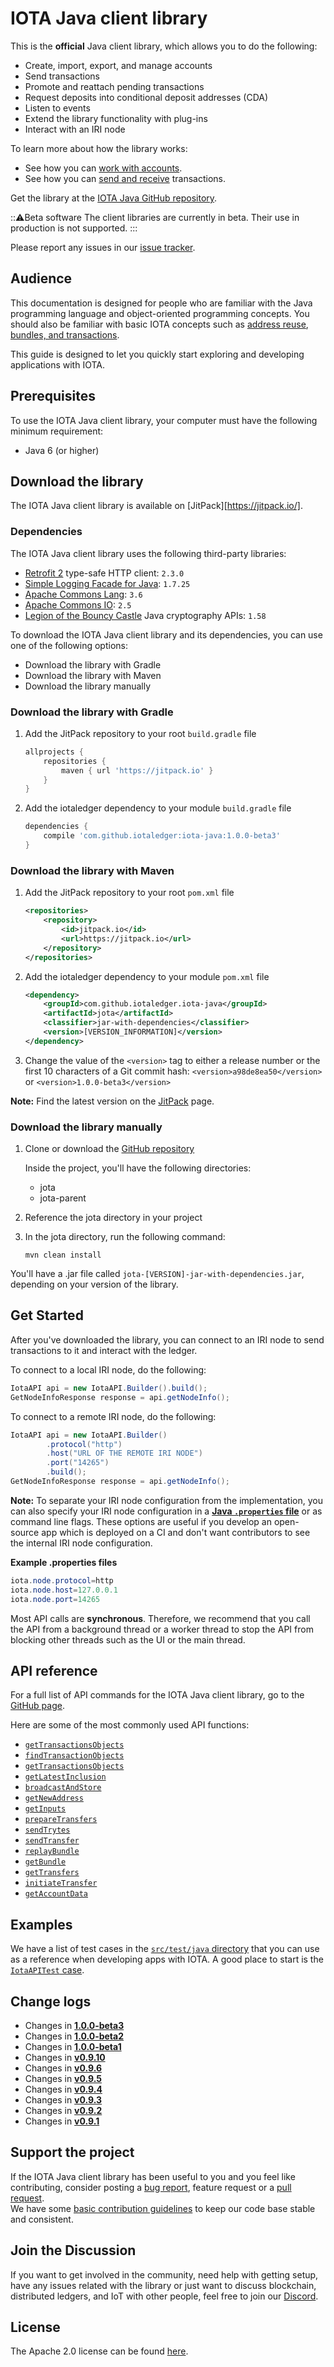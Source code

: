 # IOTA Java client library

This is the **official** Java client library, which allows you to do the following:
- Create, import, export, and manage accounts
- Send transactions
- Promote and reattach pending transactions
- Request deposits into conditional deposit addresses (CDA)
- Listen to events
- Extend the library functionality with plug-ins
- Interact with an IRI node

To learn more about how the library works:

- See how you can [work with accounts](root://iota-java/0.1/how-to-guides/create-account.md).
- See how you can [send and receive](root://iota-java/0.1/how-to-guides/create-and-manage-cda.md) transactions.

Get the library at the [IOTA Java GitHub repository](https://github.com/iotaledger/iota-java).

:::warning:Beta software
The client libraries are currently in beta. Their use in production is not supported.
:::

Please report any issues in our [issue tracker](https://github.com/iotaledger/iota-java/issues/new-issue).

## Audience

This documentation is designed for people who are familiar with the Java programming language and object-oriented programming concepts. You should also be familiar with basic IOTA concepts such as [address reuse](root://dev-essentials/0.1/concepts/addresses-and-signatures.md#address-reuse), [bundles, and transactions](root://dev-essentials/0.1/concepts/bundles-and-transactions.md).

This guide is designed to let you quickly start exploring and developing applications with IOTA.

## Prerequisites

To use the IOTA Java client library, your computer must have the following minimum requirement:

* Java 6 (or higher)

## Download the library

The IOTA Java client library is available on [JitPack][https://jitpack.io/].

### Dependencies

The IOTA Java client library uses the following third-party libraries:

* [Retrofit 2](https://square.github.io/retrofit/) type-safe HTTP client: `2.3.0`
* [Simple Logging Facade for Java](http://www.slf4j.org/): `1.7.25`
* [Apache Commons Lang](http://commons.apache.org/proper/commons-lang/): `3.6`
* [Apache Commons IO](http://commons.apache.org/proper/commons-io/): `2.5`
* [Legion of the Bouncy Castle](https://www.bouncycastle.org/java.html) Java cryptography APIs: `1.58`

To download the IOTA Java client library and its dependencies, you can use one of the following options:

* Download the library with Gradle
* Download the library with Maven
* Download the library manually

### Download the library with Gradle

 1. Add the JitPack repository to your root `build.gradle` file

    ```gradle
    allprojects {
        repositories {
            maven { url 'https://jitpack.io' }
        }
    }
    ```

1. Add the iotaledger dependency to your module `build.gradle` file

    ```gradle
    dependencies {
        compile 'com.github.iotaledger:iota-java:1.0.0-beta3'
    }
    ```
    
### Download the library with Maven

1. Add the JitPack repository to your root `pom.xml` file
    ```xml
    <repositories>
        <repository>
            <id>jitpack.io</id>
            <url>https://jitpack.io</url>
        </repository>
    </repositories>
    ```

2. Add the iotaledger dependency to your module `pom.xml` file
    ```xml
    <dependency>
        <groupId>com.github.iotaledger.iota-java</groupId>
        <artifactId>jota</artifactId>
        <classifier>jar-with-dependencies</classifier>
        <version>[VERSION_INFORMATION]</version>
    </dependency>
    ```
    
3. Change the value of the `<version>` tag to either a release number or the first 10 characters of a Git commit hash:
`<version>a98de8ea50</version>` or `<version>1.0.0-beta3</version>`

**Note:** Find the latest version on the [JitPack](https://jitpack.io/#iotaledger/iota-java) page.

### Download the library manually

1. Clone or download the [GitHub repository](https://github.com/iotaledger/iota-java)

    Inside the project, you'll have the following directories:
    * jota
    * jota-parent

2. Reference the jota directory in your project

3. In the jota directory, run the following command:

    `mvn clean install`

You'll have a .jar file called `jota-[VERSION]-jar-with-dependencies.jar`, depending on your version of the library.

## Get Started

After you've downloaded the library, you can connect to an IRI node to send transactions to it and interact with the ledger.

To connect to a local IRI node, do the following:

```java
IotaAPI api = new IotaAPI.Builder().build();
GetNodeInfoResponse response = api.getNodeInfo();
```

To connect to a remote IRI node, do the following:

```java
IotaAPI api = new IotaAPI.Builder()
        .protocol("http")
        .host("URL OF THE REMOTE IRI NODE")
        .port("14265")
        .build();
GetNodeInfoResponse response = api.getNodeInfo();
```

**Note:** To separate your IRI node configuration from the implementation, you can also specify your IRI node configuration in a [**Java `.properties` file**](https://en.wikipedia.org/wiki/.properties) or as command line flags. These options are useful if you develop an open-source app which is deployed on a CI and don't want contributors to see the internal IRI node configuration.

**Example .properties files**

```java
iota.node.protocol=http
iota.node.host=127.0.0.1
iota.node.port=14265
```

Most API calls are **synchronous**. Therefore, we recommend that you call the API from a background thread or a worker thread to stop the API from blocking other threads such as the UI or the main thread.

## API reference

For a full list of API commands for the IOTA Java client library, go to the [GitHub page](https://iotaledger.github.io/iota-java/javadoc/jota/IotaAPICommands.html#enum.constant.summary).

Here are some of the most commonly used API functions:

- [`getTransactionsObjects`](https://iotaledger.github.io/iota-java/javadoc/jota/IotaAPI.html#getTransactionsObjects-java.lang.String:A-)
- [`findTransactionObjects`](https://iotaledger.github.io/iota-java/javadoc/jota/IotaAPI.html#findTransactionObjects-java.lang.String:A-)
- [`getTransactionsObjects`](https://iotaledger.github.io/iota-java/javadoc/jota/IotaAPI.html#getTransactionsObjects-java.lang.String:A-)
- [`getLatestInclusion`](https://iotaledger.github.io/iota-java/javadoc/jota/IotaAPI.html#getLatestInclusion-java.lang.String:A-)
- [`broadcastAndStore`](https://iotaledger.github.io/iota-java/javadoc/jota/IotaAPI.html#broadcastAndStore-java.lang.String...-)
- [`getNewAddress`](https://iotaledger.github.io/iota-java/javadoc/jota/IotaAPI.html#getNewAddress-java.lang.String-int-int-boolean-int-boolean-)
- [`getInputs`](https://iotaledger.github.io/iota-java/javadoc/jota/IotaAPI.html#getInputs-java.lang.String-int-int-int-long-)
- [`prepareTransfers`](https://iotaledger.github.io/iota-java/javadoc/jota/IotaAPI.html#prepareTransfers-java.lang.String-int-java.util.List-java.lang.String-java.util.List-boolean-)
- [`sendTrytes`](https://iotaledger.github.io/iota-java/javadoc/jota/IotaAPI.html#sendTrytes-java.lang.String:A-int-int-)
- [`sendTransfer`](https://iotaledger.github.io/iota-java/javadoc/jota/IotaAPI.html#sendTransfer-java.lang.String-int-int-int-java.util.List-jota.model.Input:A-java.lang.String-)
- [`replayBundle`](https://iotaledger.github.io/iota-java/javadoc/jota/IotaAPI.html#replayBundle-java.lang.String-int-int-)
- [`getBundle`](https://iotaledger.github.io/iota-java/javadoc/jota/IotaAPI.html#getBundle-java.lang.String-)
- [`getTransfers`](https://iotaledger.github.io/iota-java/javadoc/jota/IotaAPI.html#getTransfers-java.lang.String-int-java.lang.Integer-java.lang.Integer-java.lang.Boolean-)
- [`initiateTransfer`](https://iotaledger.github.io/iota-java/javadoc/jota/IotaAPI.html#initiateTransfer-int-java.lang.String-java.lang.String-java.util.List-boolean-)
- [`getAccountData`](https://iotaledger.github.io/iota-java/javadoc/jota/IotaAPI.html#getAccountData-java.lang.String-int-int-boolean-int-boolean-int-int-boolean-long-)

## Examples

We have a list of test cases in the [`src/test/java` directory](https://github.com/iotaledger/iota-java/blob/dev/jota/src/test) that you can use as a reference when developing apps with IOTA.
A good place to start is the [`IotaAPITest` case](https://github.com/iotaledger/iota-java/blob/dev/jota/src/test/java/org/iota/jota/IotaAPITest.java).

## Change logs
- Changes in [**1.0.0-beta3**](https://github.com/iotaledger/iota-java/compare/1.0.0-beta2...1.0.0-beta3)
- Changes in [**1.0.0-beta2**](https://github.com/iotaledger/iota-java/compare/1.0.0-beta1...1.0.0-beta2)
- Changes in [**1.0.0-beta1**](https://github.com/iotaledger/iota-java/compare/0.9.10...1.0.0-beta1)
- Changes in [**v0.9.10**](https://github.com/iotaledger/iota-java/compare/v0.9.6...0.9.10)
- Changes in [**v0.9.6**](https://github.com/iotaledger/iota-java/compare/v0.9.5...v0.9.6)
- Changes in [**v0.9.5**](https://github.com/iotaledger/iota-java/compare/v0.9.4...v0.9.5)
- Changes in [**v0.9.4**](https://github.com/iotaledger/iota-java/compare/v0.9.3...v0.9.4)
- Changes in [**v0.9.3**](https://github.com/iotaledger/iota-java/compare/v0.9.2...v0.9.3)
- Changes in [**v0.9.2**](https://github.com/iotaledger/iota-java/compare/v0.9.1...v0.9.2)
- Changes in [**v0.9.1**](https://github.com/iotaledger/iota-java/commits/v0.9.1)

## Support the project

If the IOTA Java client library has been useful to you and you feel like contributing, consider posting a [bug report](https://github.com/iotaledger/iota-java/issues/new-issue), feature request or a [pull request](https://github.com/iotaledger/iota-java/pulls/).  
We have some [basic contribution guidelines](https://github.com/iotaledger/iota-java/blob/dev/CONTRIBUTING.md) to keep our code base stable and consistent.

## Join the Discussion

If you want to get involved in the community, need help with getting setup, have any issues related with the library or just want to discuss blockchain, distributed ledgers, and IoT with other people, feel free to join our [Discord](https://discord.iota.org).  

## License

The Apache 2.0 license can be found [here](https://github.com/iotaledger/iota-java/blob/dev/LICENSE).